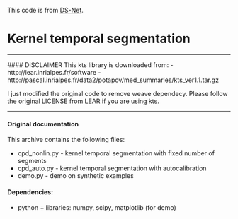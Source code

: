 This code is from [DS-Net](https://github.com/li-plus/DSNet.git). <br/>

Kernel temporal segmentation
============================

<hr/>
#### DISCLAIMER
This kts library is downloaded from:
- http://lear.inrialpes.fr/software
- http://pascal.inrialpes.fr/data2/potapov/med_summaries/kts_ver1.1.tar.gz

I just modified the original code to remove weave dependecy. Please follow the
original LICENSE from LEAR if you are using kts.
<hr/>

#### Original documentation
This archive contains the following files:
* cpd_nonlin.py   -   kernel temporal segmentation with fixed number of segments
* cpd_auto.py     -   kernel temporal segmentation with autocalibration
* demo.py         -   demo on synthetic examples

#### Dependencies:
* python + libraries: numpy, scipy, matplotlib (for demo)
